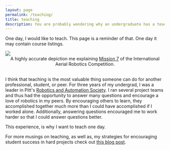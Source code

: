 ```yaml
---
layout: page
permalink: /teaching/
title: teaching
description: You are probably wondering why an undergraduate has a teaching page.
---
```


One day, I would like to teach. This page is a reminder of that. One day it may contain course listings.

<div class="img">
    <img class="col three" src="{{ site.baseurl }}/assets/img/teacher_pic.jpg">
    <center>A highly accurate depiction me explaining <a href="http://www.aerialroboticscompetition.org/miss.php">Mission 7</a> of the International Aerial Robotics Competition.</center>
</div>

<br />

I think that teaching is the most valuable thing someone can do for another professional, student, or peer. For three years of my undergrad, I was a leader in Pitt's <a href="pittras.org">Robotics and Automation Society</a>. I ran several project teams and thus had the opportunity to answer many questions and encourage a love of robotics in my peers. By encouraging others to learn, they accomplished together much more than I could have accomplished if I worked alone. Additionally, answering questions encouraged me to work harder so that I could answer questions better.

This experience, is why I want to teach one day.

For more musings on teaching, as well as, my strategies for encouraging student success in hard projects check out <a href="/blog/2018/encourage-students-unstructured-problems/">this blog post</a>.
